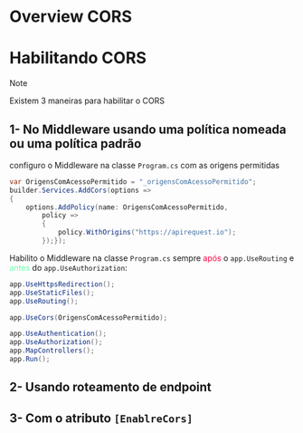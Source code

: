 # Overview CORS

# Habilitando CORS
> [!NOTE]
> Existem 3 maneiras para habilitar o CORS 


## 1- No Middleware usando uma política nomeada ou uma política padrão

configuro o Middleware na classe `Program.cs` com as origens permitidas
```C#
var OrigensComAcessoPermitido = "_origensComAcessoPermitido";  
builder.Services.AddCors(options =>  
{  
    options.AddPolicy(name: OrigensComAcessoPermitido,  
        policy =>  
        {  
            policy.WithOrigins("https://apirequest.io");  
        });});
```

Habilito o Middleware  na classe `Program.cs` sempre <span style="color:rgb(254, 0, 65)">após</span> o `app.UseRouting` e <span style="color:rgb(107, 255, 174)">antes</span> do `app.UseAuthorization`:
```C#
app.UseHttpsRedirection();
app.UseStaticFiles();
app.UseRouting();

app.UseCors(OrigensComAcessoPermitido);

app.UseAuthentication();
app.UseAuthorization();
app.MapControllers();
app.Run();
```


## 2- Usando roteamento de endpoint

## 3- Com o atributo `[EnablreCors]`
